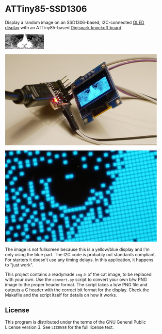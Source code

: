 # ATTiny85-SSD1306

Display a random image on an SSD1306-based, I2C-connected
[OLED display](http://www.banggood.com/0_96-Inch-4Pin-Blue-Yellow-IIC-I2C-OLED-Display-Module-For-Arduino-p-969144.html)
with an ATTiny85-based
[Digispark knockoff board](http://www.banggood.com/ATTINY85-Mini-Usb-MCU-Development-Board-For-Arduino-p-971122.html).

![Input image](src/img.png "Input image")

![Displayed image](img/01.jpg "Displayed image")

![Close-up](img/02.jpg "Close-up")

The image is not fullscreen because this is a yellow/blue display and I'm only
using the blue part. The I2C code is probably not standards compliant. For
starters it doesn't use any timing delays. In this application, it happens to
"just work".

This project contains a readymade `img.h` of the cat image, to be replaced with
your own. Use the `convert.py` script to convert your own b/w PNG image to the
proper header format. The script takes a b/w PNG file and outputs a C header
with the correct bit format for the display. Check the Makefile and the script
itself for details on how it works.

## License

This program is distributed under the terms of the GNU General Public License
version 3. See `LICENSE` for the full license text.
